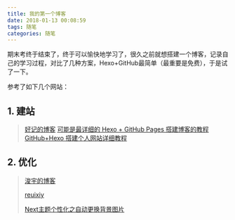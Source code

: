 ```yaml
---
title: 我的第一个博客
date: 2018-01-13 00:08:59
tags: 随笔
categories: 随笔
---
```


期末考终于结束了，终于可以愉快地学习了，很久之前就想搭建一个博客，记录自己的学习过程，对比了几种方案，Hexo+GitHub最简单（最重要是免费），于是试了一下。

<!--more-->

参考了如下几个网站：

## 1. 建站

> [好记的博客](http://blog.haoji.me/build-blog-website-by-hexo-github.html?from=xa)
> [可能是最详细的 Hexo + GitHub Pages 搭建博客的教程](http://www.lovebxm.com/2017/05/30/buildBlog/)
> [GitHub+Hexo 搭建个人网站详细教程](https://zhuanlan.zhihu.com/p/26625249)

## 2. 优化

> [浚宇的博客](http://blog.junyu.io/posts/0005-next-theme-settings.html#sociallinksandicons)
>
> [reuixiy](https://reuixiy.github.io/technology/computer/computer-aided-art/2017/06/09/hexo-next-optimization.html)
>
> [Next主题个性化之自动更换背景图片](https://www.jianshu.com/p/30bf702f533c)
